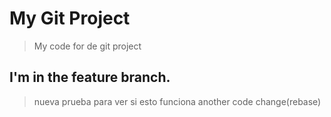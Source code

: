 # My Git Project

>My code for de git project
## I'm in the feature branch. 

> nueva prueba para ver si esto funciona
> another code change(rebase)
